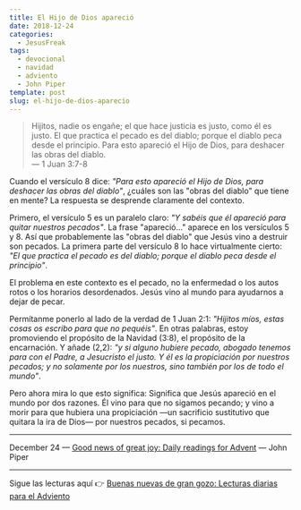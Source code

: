 ```yaml
---
title: El Hijo de Dios apareció
date: 2018-12-24
categories:
  - JesusFreak
tags:
  - devocional
  - navidad
  - adviento
  - John Piper
template: post
slug: el-hijo-de-dios-aparecio
---
```


> Hijitos, nadie os engañe; el que hace justicia es justo, como él es justo. El que practica el pecado es del diablo; porque el diablo peca desde el principio. Para esto apareció el Hijo de Dios, para deshacer las obras del diablo.<br>
> — 1 Juan 3:7-8

Cuando el versículo 8 dice: *"Para esto apareció el Hijo de Dios, para deshacer las obras del diablo"*, ¿cuáles son las "obras del diablo" que tiene en mente? La respuesta se desprende claramente del contexto.

Primero, el versículo 5 es un paralelo claro: *"Y sabéis que él apareció para quitar nuestros pecados"*. La frase "apareció..." aparece en los versículos 5 y 8. Así que probablemente las "obras del diablo" que Jesús vino a destruir son pecados. La primera parte del versículo 8 lo hace virtualmente cierto: *"El que practica el pecado es del diablo; porque el diablo peca desde el principio"*.

El problema en este contexto es el pecado, no la enfermedad o los autos rotos o los horarios desordenados. Jesús vino al mundo para ayudarnos a dejar de pecar.

Permítanme ponerlo al lado de la verdad de 1 Juan 2:1: *"Hijitos míos, estas cosas os escribo para que no pequéis"*. En otras palabras, estoy promoviendo el propósito de la Navidad (3:8), el propósito de la encarnación. Y añade (2,2): *"y si alguno hubiere pecado, abogado tenemos para con el Padre, a Jesucristo el justo. Y él es la propiciación por nuestros pecados; y no solamente por los nuestros, sino también por los de todo el mundo"*.

Pero ahora mira lo que esto significa: Significa que Jesús apareció en el mundo por dos razones. Él vino para que no sigamos pecando; y vino a morir para que hubiera una propiciación —un sacrificio sustitutivo que quitara la ira de Dios— por nuestros pecados, si pecamos.

---

December 24 — [Good news of great joy: Daily readings for Advent](https://www.desiringgod.org/books/good-news-of-great-joy) — John Piper

---

Sigue las lecturas aquí 👉 [Buenas nuevas de gran gozo: Lecturas diarias para el Adviento](/buenas-nuevas-de-gran-gozo-lecturas-diarias-para-adviento)